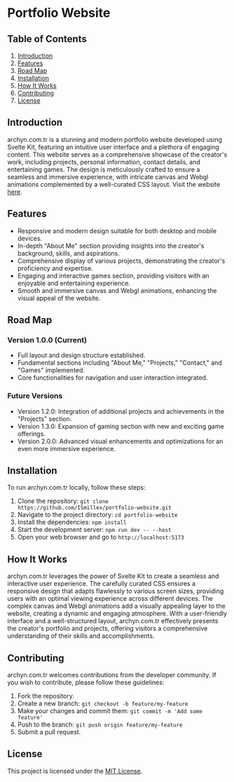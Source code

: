 # Portfolio Website

## Table of Contents
1. [Introduction](#introduction)
2. [Features](#features)
3. [Road Map](#road-map)
4. [Installation](#installation)
5. [How It Works](#how-it-works)
6. [Contributing](#contributing)
7. [License](#license)

## Introduction
archyn.com.tr is a stunning and modern portfolio website developed using Svelte Kit, featuring an intuitive user interface and a plethora of engaging content. This website serves as a comprehensive showcase of the creator's work, including projects, personal information, contact details, and entertaining games. The design is meticulously crafted to ensure a seamless and immersive experience, with intricate canvas and Webgl animations complemented by a well-curated CSS layout. Visit the website [here](https://archyn.com.tr).

## Features
- Responsive and modern design suitable for both desktop and mobile devices.
- In-depth "About Me" section providing insights into the creator's background, skills, and aspirations.
- Comprehensive display of various projects, demonstrating the creator's proficiency and expertise.
- Engaging and interactive games section, providing visitors with an enjoyable and entertaining experience.
- Smooth and immersive canvas and Webgl animations, enhancing the visual appeal of the website.

## Road Map
### Version 1.0.0 (Current)
- Full layout and design structure established.
- Fundamental sections including "About Me," "Projects," "Contact," and "Games" implemented.
- Core functionalities for navigation and user interaction integrated.

### Future Versions
- Version 1.2.0: Integration of additional projects and achievements in the "Projects" section.
- Version 1.3.0: Expansion of gaming section with new and exciting game offerings.
- Version 2.0.0: Advanced visual enhancements and optimizations for an even more immersive experience.

## Installation
To run archyn.com.tr locally, follow these steps:
1. Clone the repository: `git clone https://github.com/ISmillex/portfolio-website.git`
2. Navigate to the project directory: `cd portfolio-website`
3. Install the dependencies: `npm install`
4. Start the development server: `npm run dev -- --host`
5. Open your web browser and go to `http://localhost:5173` 

## How It Works
archyn.com.tr leverages the power of Svelte Kit to create a seamless and interactive user experience. The carefully curated CSS ensures a responsive design that adapts flawlessly to various screen sizes, providing users with an optimal viewing experience across different devices. The complex canvas and Webgl animations add a visually appealing layer to the website, creating a dynamic and engaging atmosphere. With a user-friendly interface and a well-structured layout, archyn.com.tr effectively presents the creator's portfolio and projects, offering visitors a comprehensive understanding of their skills and accomplishments.

## Contributing
archyn.com.tr welcomes contributions from the developer community. If you wish to contribute, please follow these guidelines:
1. Fork the repository.
2. Create a new branch: `git checkout -b feature/my-feature`
3. Make your changes and commit them: `git commit -m 'Add some feature'`
4. Push to the branch: `git push origin feature/my-feature`
5. Submit a pull request.

## License
This project is licensed under the [MIT License](https://opensource.org/licenses/MIT).
